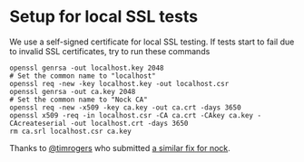 # Setup for local SSL tests

We use a self-signed certificate for local SSL testing. If tests start to fail
due to invalid SSL certificates, try to run these commands

```shell
openssl genrsa -out localhost.key 2048
# Set the common name to "localhost"
openssl req -new -key localhost.key -out localhost.csr
openssl genrsa -out ca.key 2048
# Set the common name to "Nock CA"
openssl req -new -x509 -key ca.key -out ca.crt -days 3650
openssl x509 -req -in localhost.csr -CA ca.crt -CAkey ca.key -CAcreateserial -out localhost.crt -days 3650
rm ca.srl localhost.csr ca.key
```

Thanks to [@timrogers](https://github.com/timrogers) who submitted [a similar
fix for nock](https://github.com/nock/nock/pull/1181).
